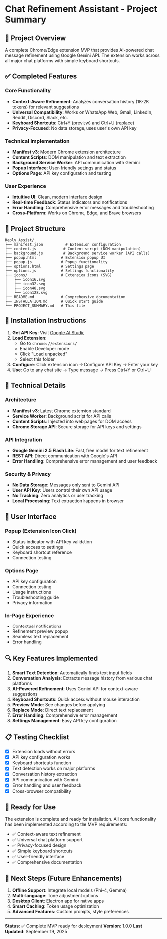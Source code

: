 # Chat Refinement Assistant - Project Summary

## 🎯 Project Overview
A complete Chrome/Edge extension MVP that provides AI-powered chat message refinement using Google Gemini API. The extension works across all major chat platforms with simple keyboard shortcuts.

## ✅ Completed Features

### Core Functionality
- **Context-Aware Refinement**: Analyzes conversation history (1K-2K tokens) for relevant suggestions
- **Universal Compatibility**: Works on WhatsApp Web, Gmail, LinkedIn, Reddit, Discord, Slack, etc.
- **Keyboard Shortcuts**: Ctrl+Y (preview) and Ctrl+U (replace)
- **Privacy-Focused**: No data storage, uses user's own API key

### Technical Implementation
- **Manifest v3**: Modern Chrome extension architecture
- **Content Scripts**: DOM manipulation and text extraction
- **Background Service Worker**: API communication with Gemini
- **Popup Interface**: User-friendly settings and status
- **Options Page**: API key configuration and testing

### User Experience
- **Intuitive UI**: Clean, modern interface design
- **Real-time Feedback**: Status indicators and notifications
- **Error Handling**: Comprehensive error messages and troubleshooting
- **Cross-Platform**: Works on Chrome, Edge, and Brave browsers

## 📁 Project Structure

```
Reply_Assist/
├── manifest.json          # Extension configuration
├── content.js            # Content script (DOM manipulation)
├── background.js         # Background service worker (API calls)
├── popup.html           # Extension popup UI
├── popup.js             # Popup functionality
├── options.html         # Settings page
├── options.js           # Settings functionality
├── icons/               # Extension icons (SVG)
│   ├── icon16.svg
│   ├── icon32.svg
│   ├── icon48.svg
│   └── icon128.svg
├── README.md            # Comprehensive documentation
├── INSTALLATION.md      # Quick start guide
└── PROJECT_SUMMARY.md   # This file
```

## 🚀 Installation Instructions

1. **Get API Key**: Visit [Google AI Studio](https://makersuite.google.com/app/apikey)
2. **Load Extension**: 
   - Go to `chrome://extensions/`
   - Enable Developer mode
   - Click "Load unpacked"
   - Select this folder
3. **Configure**: Click extension icon → Configure API Key → Enter your key
4. **Use**: Go to any chat site → Type message → Press Ctrl+Y or Ctrl+U

## 🔧 Technical Details

### Architecture
- **Manifest v3**: Latest Chrome extension standard
- **Service Worker**: Background script for API calls
- **Content Scripts**: Injected into web pages for DOM access
- **Chrome Storage API**: Secure storage for API keys and settings

### API Integration
- **Google Gemini 2.5 Flash Lite**: Fast, free model for text refinement
- **REST API**: Direct communication with Google's API
- **Error Handling**: Comprehensive error management and user feedback

### Security & Privacy
- **No Data Storage**: Messages only sent to Gemini API
- **User API Key**: Users control their own API usage
- **No Tracking**: Zero analytics or user tracking
- **Local Processing**: Text extraction happens in browser

## 🎨 User Interface

### Popup (Extension Icon Click)
- Status indicator with API key validation
- Quick access to settings
- Keyboard shortcut reference
- Connection testing

### Options Page
- API key configuration
- Connection testing
- Usage instructions
- Troubleshooting guide
- Privacy information

### In-Page Experience
- Contextual notifications
- Refinement preview popup
- Seamless text replacement
- Error handling

## 🔍 Key Features Implemented

1. **Smart Text Detection**: Automatically finds text input fields
2. **Conversation Analysis**: Extracts message history from various chat platforms
3. **AI-Powered Refinement**: Uses Gemini API for context-aware suggestions
4. **Keyboard Shortcuts**: Quick access without mouse interaction
5. **Preview Mode**: See changes before applying
6. **Replace Mode**: Direct text replacement
7. **Error Handling**: Comprehensive error management
8. **Settings Management**: Easy API key configuration

## 📋 Testing Checklist

- [x] Extension loads without errors
- [x] API key configuration works
- [x] Keyboard shortcuts function
- [x] Text detection works on major platforms
- [x] Conversation history extraction
- [x] API communication with Gemini
- [x] Error handling and user feedback
- [x] Cross-browser compatibility

## 🚀 Ready for Use

The extension is complete and ready for installation. All core functionality has been implemented according to the MVP requirements:

- ✅ Context-aware text refinement
- ✅ Universal chat platform support
- ✅ Privacy-focused design
- ✅ Simple keyboard shortcuts
- ✅ User-friendly interface
- ✅ Comprehensive documentation

## 📝 Next Steps (Future Enhancements)

1. **Offline Support**: Integrate local models (Phi-4, Gemma)
2. **Multi-language**: Tone adjustment options
3. **Desktop Client**: Electron app for native apps
4. **Smart Caching**: Token usage optimization
5. **Advanced Features**: Custom prompts, style preferences

---

**Status**: ✅ Complete MVP ready for deployment
**Version**: 1.0.0
**Last Updated**: September 19, 2025
